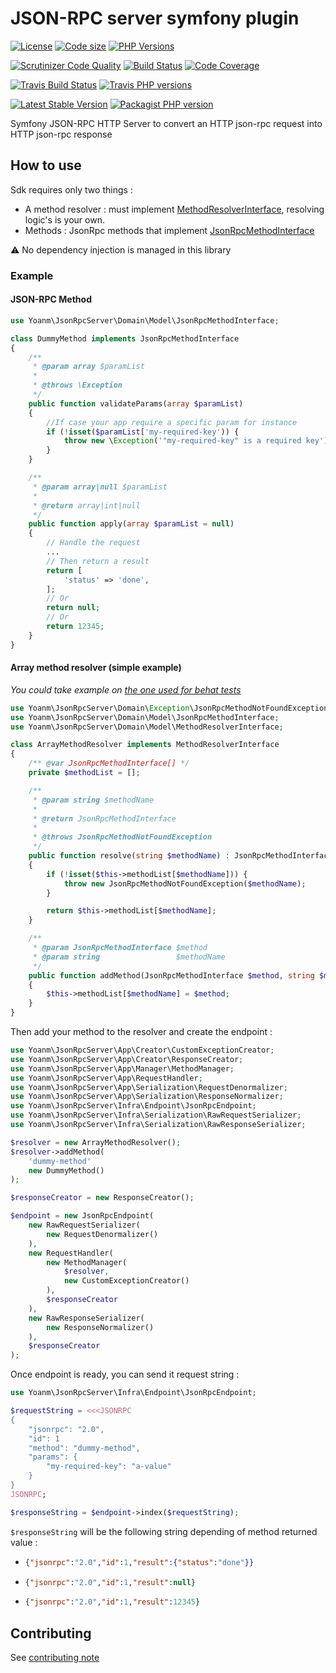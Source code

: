 # JSON-RPC server symfony plugin
 [![License](https://img.shields.io/github/license/yoanm/symfony-jsonrpc-http-server.svg)](https://github.com/yoanm/symfony-jsonrpc-http-server) [![Code size](https://img.shields.io/github/languages/code-size/yoanm/symfony-jsonrpc-http-server.svg)](https://github.com/yoanm/symfony-jsonrpc-http-server) [![PHP Versions](https://img.shields.io/badge/php-7.0%20%2F%207.1%20%2F%207.2-8892BF.svg)](https://php.net/)

[![Scrutinizer Code Quality](https://scrutinizer-ci.com/g/yoanm/symfony-jsonrpc-http-server/badges/quality-score.png?b=master)](https://scrutinizer-ci.com/g/yoanm/symfony-jsonrpc-http-server/?branch=master) [![Build Status](https://scrutinizer-ci.com/g/yoanm/symfony-jsonrpc-http-server/badges/build.png?b=master)](https://scrutinizer-ci.com/g/yoanm/symfony-jsonrpc-http-server/build-status/master) [![Code Coverage](https://scrutinizer-ci.com/g/yoanm/symfony-jsonrpc-http-server/badges/coverage.png?b=master)](https://scrutinizer-ci.com/g/yoanm/symfony-jsonrpc-http-server/?branch=master)

[![Travis Build Status](https://img.shields.io/travis/yoanm/symfony-jsonrpc-http-server/master.svg?label=travis)](https://travis-ci.org/yoanm/symfony-jsonrpc-http-server) [![Travis PHP versions](https://img.shields.io/travis/php-v/yoanm/symfony-jsonrpc-http-server.svg)](https://travis-ci.org/yoanm/symfony-jsonrpc-http-server)

[![Latest Stable Version](https://img.shields.io/packagist/v/yoanm/symfony-jsonrpc-http-server.svg)](https://packagist.org/packages/yoanm/symfony-jsonrpc-http-server) [![Packagist PHP version](https://img.shields.io/packagist/php-v/yoanm/symfony-jsonrpc-http-server.svg)](https://packagist.org/packages/yoanm/symfony-jsonrpc-http-server)

Symfony JSON-RPC HTTP Server to convert an HTTP json-rpc request into HTTP json-rpc response

## How to use

Sdk requires only two things : 
 - A method resolver : must implement [MethodResolverInterface](./src/Domain/Model/MethodResolverInterface.php), resolving logic's is your own.
 - Methods : JsonRpc methods that implement [JsonRpcMethodInterface](./src/Domain/Model/JsonRpcMethodInterface.php)
 
:warning: No dependency injection is managed in this library 

### Example
#### JSON-RPC Method
```php
use Yoanm\JsonRpcServer\Domain\Model\JsonRpcMethodInterface;

class DummyMethod implements JsonRpcMethodInterface
{
    /**
     * @param array $paramList
     *
     * @throws \Exception
     */
    public function validateParams(array $paramList)
    {
        //If case your app require a specific param for instance
        if (!isset($paramList['my-required-key')) {
            throw new \Exception('"my-required-key" is a required key');
        }
    }

    /**
     * @param array|null $paramList
     * 
     * @return array|int|null
     */
    public function apply(array $paramList = null)
    {
        // Handle the request
        ...
        // Then return a result
        return [
            'status' => 'done',
        ];
        // Or
        return null;
        // Or
        return 12345;
    }
}
```
#### Array method resolver (simple example)
*You could take example on [the one used for behat tests](./features/bootstrap/App/BehatMethodResolver.php)*
```php
use Yoanm\JsonRpcServer\Domain\Exception\JsonRpcMethodNotFoundException;
use Yoanm\JsonRpcServer\Domain\Model\JsonRpcMethodInterface;
use Yoanm\JsonRpcServer\Domain\Model\MethodResolverInterface;

class ArrayMethodResolver implements MethodResolverInterface
{
    /** @var JsonRpcMethodInterface[] */
    private $methodList = [];

    /**
     * @param string $methodName
     *
     * @return JsonRpcMethodInterface
     *
     * @throws JsonRpcMethodNotFoundException
     */
    public function resolve(string $methodName) : JsonRpcMethodInterface
    {
        if (!isset($this->methodList[$methodName])) {
            throw new JsonRpcMethodNotFoundException($methodName);
        }

        return $this->methodList[$methodName];
    }

    /**
     * @param JsonRpcMethodInterface $method
     * @param string                 $methodName
     */
    public function addMethod(JsonRpcMethodInterface $method, string $methodName)
    {
        $this->methodList[$methodName] = $method;
    }
}
```

Then add your method to the resolver and create the endpoint : 
```php
use Yoanm\JsonRpcServer\App\Creator\CustomExceptionCreator;
use Yoanm\JsonRpcServer\App\Creator\ResponseCreator;
use Yoanm\JsonRpcServer\App\Manager\MethodManager;
use Yoanm\JsonRpcServer\App\RequestHandler;
use Yoanm\JsonRpcServer\App\Serialization\RequestDenormalizer;
use Yoanm\JsonRpcServer\App\Serialization\ResponseNormalizer;
use Yoanm\JsonRpcServer\Infra\Endpoint\JsonRpcEndpoint;
use Yoanm\JsonRpcServer\Infra\Serialization\RawRequestSerializer;
use Yoanm\JsonRpcServer\Infra\Serialization\RawResponseSerializer;

$resolver = new ArrayMethodResolver();
$resolver->addMethod(
    'dummy-method'
    new DummyMethod()
);

$responseCreator = new ResponseCreator();

$endpoint = new JsonRpcEndpoint(
    new RawRequestSerializer(
        new RequestDenormalizer()
    ),
    new RequestHandler(
        new MethodManager(
            $resolver,
            new CustomExceptionCreator()
        ),
        $responseCreator
    ),
    new RawResponseSerializer(
        new ResponseNormalizer()
    ),
    $responseCreator
);
```

Once endpoint is ready, you can send it request string : 
```php
use Yoanm\JsonRpcServer\Infra\Endpoint\JsonRpcEndpoint;

$requestString = <<<JSONRPC
{
    "jsonrpc": "2.0",
    "id": 1
    "method": "dummy-method",
    "params": {
        "my-required-key": "a-value"
    }
}
JSONRPC;

$responseString = $endpoint->index($requestString);
```

`$responseString` will be the following string depending of method returned value : 
 * ```json
   {"jsonrpc":"2.0","id":1,"result":{"status":"done"}}
   ```
 * ```json
   {"jsonrpc":"2.0","id":1,"result":null}
   ```

 * ```json
   {"jsonrpc":"2.0","id":1,"result":12345}
   ```

## Contributing
See [contributing note](./CONTRIBUTING.md)
